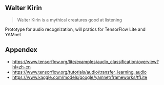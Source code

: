 ## Walter Kirin

> Walter Kirin is a mythical creatures good at listening

Prototype for audio recognization, will pratics for TensorFlow Lite and YAMnet

## Appendex

- https://www.tensorflow.org/lite/examples/audio_classification/overview?hl=zh-cn
- https://www.tensorflow.org/tutorials/audio/transfer_learning_audio
- https://www.kaggle.com/models/google/yamnet/frameworks/tfLite

